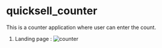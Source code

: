 # quicksell_counter
This is a counter application where user can enter the count.

1. Landing page :
![counter](https://user-images.githubusercontent.com/93419962/165288583-2f809ec7-522b-46ea-bd55-a36e04bd1444.PNG)
